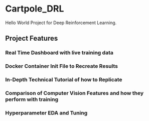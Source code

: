 # Cartpole_DRL
Hello World Project for Deep Reinforcement Learning.

## Project Features

### Real Time Dashboard with live training data

### Docker Container Init File to Recreate Results

### In-Depth Technical Tutorial of how to Replicate

### Comparison of Computer Vision Features and how they perform with training

### Hyperparameter EDA and Tuning